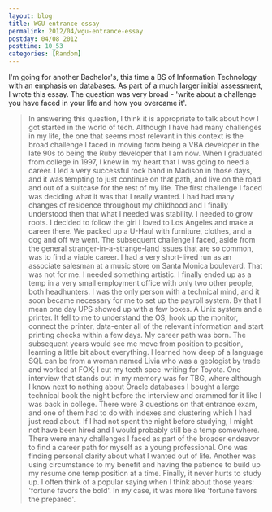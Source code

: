 ```yaml
---
layout: blog
title: WGU entrance essay
permalink: 2012/04/wgu-entrance-essay
postday: 04/08 2012
posttime: 10_53
categories: [Random]
---
```


I'm going for another Bachelor's, this time a BS of Information Technology with an emphasis on databases. As part of a much larger initial assessment, I wrote this essay. The question was very broad - 'write about a challenge you have faced in your life and how you overcame it'.

<blockquote>In answering this question, I think it is appropriate to talk about how I got started in the world of tech. Although I have had many challenges in my life, the one that seems most relevant in this context is the broad challenge I faced in moving from being a VBA developer in the late 90s to being the Ruby developer that I am now.
When I graduated from college in 1997, I knew in my heart that I was going to need a career. I led a very successful rock band in Madison in those days, and it was tempting to just continue on that path, and live on the road and out of a suitcase for the rest of my life. The first challenge I faced was deciding what it was that I really wanted. I had had many changes of residence throughout my childhood and I finally understood then that what I needed was stability. I needed to grow roots. I decided to follow the girl I loved to Los Angeles and make a career there. We packed up a U-Haul with furniture, clothes, and a dog and off we went.
The subsequent challenge I faced, aside from the general stranger-in-a-strange-land issues that are so common, was to find a viable career. I had a very short-lived run as an associate salesman at a music store on Santa Monica boulevard. That was not for me. I needed something artistic. I finally ended up as a temp in a very small employment office with only two other people, both headhunters. I was the only person with a technical mind, and it soon became necessary for me to set up the payroll system. By that I mean one day UPS showed up with a few boxes. A Unix system and a printer. It fell to me to understand the OS, hook up the monitor, connect the printer, data-enter all of the relevant information and start printing checks within a few days. My career path was born.
The subsequent years would see me move from position to position, learning a little bit about everything. I learned how deep of a language SQL can be from a woman named Livia who was a geologist by trade and worked at FOX; I cut my teeth spec-writing for Toyota.  One interview that stands out in my memory was for TBG, where although I know next to nothing about Oracle databases I bought a large technical book the night before the interview and crammed for it like I was back in college. There were 3 questions on that entrance exam, and one of them had to do with indexes and clustering which I had just read about. If I had not spent the night before studying, I might not have been hired and I would probably still be a temp somewhere.
There were many challenges I faced as part of the broader endeavor to find a career path for myself as a young professional. One was finding personal clarity about what I wanted out of life. Another was using circumstance to my benefit  and having the patience to build up my resume one temp position at a time. Finally, it never hurts to study up. I often think of a popular saying when I think about those years: 'fortune favors the bold'. In my case, it was more like 'fortune favors the prepared'.</blockquote>

